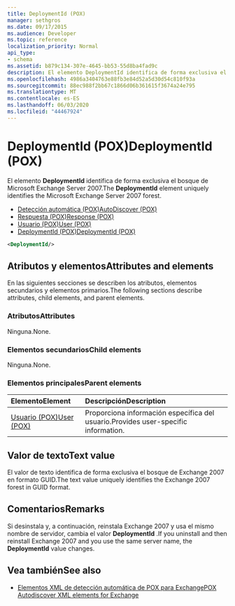 ```yaml
---
title: DeploymentId (POX)
manager: sethgros
ms.date: 09/17/2015
ms.audience: Developer
ms.topic: reference
localization_priority: Normal
api_type:
- schema
ms.assetid: b879c134-307e-4645-bb53-55d8ba4fad9c
description: El elemento DeploymentId identifica de forma exclusiva el bosque de Microsoft Exchange Server 2007.
ms.openlocfilehash: 4986a3404763e88fb3e84d52a5d30d54c810f93a
ms.sourcegitcommit: 88ec988f2bb67c1866d06b361615f3674a24e795
ms.translationtype: MT
ms.contentlocale: es-ES
ms.lasthandoff: 06/03/2020
ms.locfileid: "44467924"
---
```

# <a name="deploymentid-pox"></a><span data-ttu-id="a51e4-103">DeploymentId (POX)</span><span class="sxs-lookup"><span data-stu-id="a51e4-103">DeploymentId (POX)</span></span>

<span data-ttu-id="a51e4-104">El elemento **DeploymentId** identifica de forma exclusiva el bosque de Microsoft Exchange Server 2007.</span><span class="sxs-lookup"><span data-stu-id="a51e4-104">The **DeploymentId** element uniquely identifies the Microsoft Exchange Server 2007 forest.</span></span> 
  
- [<span data-ttu-id="a51e4-105">Detección automática (POX)</span><span class="sxs-lookup"><span data-stu-id="a51e4-105">AutoDiscover (POX)</span></span>](autodiscover-pox.md)  
- [<span data-ttu-id="a51e4-106">Respuesta (POX)</span><span class="sxs-lookup"><span data-stu-id="a51e4-106">Response (POX)</span></span>](response-pox.md) 
- [<span data-ttu-id="a51e4-107">Usuario (POX)</span><span class="sxs-lookup"><span data-stu-id="a51e4-107">User (POX)</span></span>](user-pox.md)  
- [<span data-ttu-id="a51e4-108">DeploymentId (POX)</span><span class="sxs-lookup"><span data-stu-id="a51e4-108">DeploymentId (POX)</span></span>](deploymentid-pox.md)
  
```xml
<DeploymentId/>
```

## <a name="attributes-and-elements"></a><span data-ttu-id="a51e4-109">Atributos y elementos</span><span class="sxs-lookup"><span data-stu-id="a51e4-109">Attributes and elements</span></span>

<span data-ttu-id="a51e4-110">En las siguientes secciones se describen los atributos, elementos secundarios y elementos primarios.</span><span class="sxs-lookup"><span data-stu-id="a51e4-110">The following sections describe attributes, child elements, and parent elements.</span></span>
  
### <a name="attributes"></a><span data-ttu-id="a51e4-111">Atributos</span><span class="sxs-lookup"><span data-stu-id="a51e4-111">Attributes</span></span>

<span data-ttu-id="a51e4-112">Ninguna.</span><span class="sxs-lookup"><span data-stu-id="a51e4-112">None.</span></span>
  
### <a name="child-elements"></a><span data-ttu-id="a51e4-113">Elementos secundarios</span><span class="sxs-lookup"><span data-stu-id="a51e4-113">Child elements</span></span>

<span data-ttu-id="a51e4-114">Ninguna.</span><span class="sxs-lookup"><span data-stu-id="a51e4-114">None.</span></span>
  
### <a name="parent-elements"></a><span data-ttu-id="a51e4-115">Elementos principales</span><span class="sxs-lookup"><span data-stu-id="a51e4-115">Parent elements</span></span>

|<span data-ttu-id="a51e4-116">**Elemento**</span><span class="sxs-lookup"><span data-stu-id="a51e4-116">**Element**</span></span>|<span data-ttu-id="a51e4-117">**Descripción**</span><span class="sxs-lookup"><span data-stu-id="a51e4-117">**Description**</span></span>|
|:-----|:-----|
|[<span data-ttu-id="a51e4-118">Usuario (POX)</span><span class="sxs-lookup"><span data-stu-id="a51e4-118">User (POX)</span></span>](user-pox.md) <br/> |<span data-ttu-id="a51e4-119">Proporciona información específica del usuario.</span><span class="sxs-lookup"><span data-stu-id="a51e4-119">Provides user-specific information.</span></span>  <br/> |
   
## <a name="text-value"></a><span data-ttu-id="a51e4-120">Valor de texto</span><span class="sxs-lookup"><span data-stu-id="a51e4-120">Text value</span></span>

<span data-ttu-id="a51e4-121">El valor de texto identifica de forma exclusiva el bosque de Exchange 2007 en formato GUID.</span><span class="sxs-lookup"><span data-stu-id="a51e4-121">The text value uniquely identifies the Exchange 2007 forest in GUID format.</span></span>
  
## <a name="remarks"></a><span data-ttu-id="a51e4-122">Comentarios</span><span class="sxs-lookup"><span data-stu-id="a51e4-122">Remarks</span></span>

<span data-ttu-id="a51e4-123">Si desinstala y, a continuación, reinstala Exchange 2007 y usa el mismo nombre de servidor, cambia el valor **DeploymentId** .</span><span class="sxs-lookup"><span data-stu-id="a51e4-123">If you uninstall and then reinstall Exchange 2007 and you use the same server name, the **DeploymentId** value changes.</span></span> 
  
## <a name="see-also"></a><span data-ttu-id="a51e4-124">Vea también</span><span class="sxs-lookup"><span data-stu-id="a51e4-124">See also</span></span>

- [<span data-ttu-id="a51e4-125">Elementos XML de detección automática de POX para Exchange</span><span class="sxs-lookup"><span data-stu-id="a51e4-125">POX Autodiscover XML elements for Exchange</span></span>](pox-autodiscover-xml-elements-for-exchange.md)

